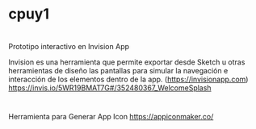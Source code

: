 # cpuy1


#
Prototipo interactivo en Invision App

Invision es una herramienta que permite exportar desde Sketch u otras herramientas de diseño las pantallas para simular la navegación e interacción de los elementos dentro de la app. (https://invisionapp.com)
https://invis.io/5WR19BMAT7G#/352480367_WelcomeSplash
#
Herramienta para Generar App Icon
https://appiconmaker.co/
